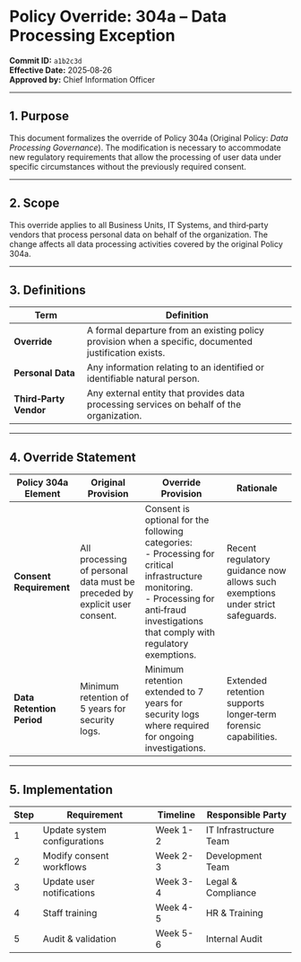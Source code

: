 # Policy Override: 304a – Data Processing Exception  

**Commit ID:** `a1b2c3d`  
**Effective Date:** 2025‑08‑26  
**Approved by:** Chief Information Officer  

---

## 1. Purpose  

This document formalizes the override of Policy 304a (Original Policy: *Data Processing Governance*). The modification is necessary to accommodate new regulatory requirements that allow the processing of user data under specific circumstances without the previously required consent.

---

## 2. Scope  

This override applies to all Business Units, IT Systems, and third‑party vendors that process personal data on behalf of the organization. The change affects all data processing activities covered by the original Policy 304a.

---

## 3. Definitions  

| Term | Definition |
|------|------------|
| **Override** | A formal departure from an existing policy provision when a specific, documented justification exists. |
| **Personal Data** | Any information relating to an identified or identifiable natural person. |
| **Third‑Party Vendor** | Any external entity that provides data processing services on behalf of the organization. |

---

## 4. Override Statement  

| Policy 304a Element | Original Provision | Override Provision | Rationale |
|---------------------|--------------------|--------------------|-----------|
| **Consent Requirement** | All processing of personal data must be preceded by explicit user consent. | Consent is optional for the following categories:  <br>- Processing for critical infrastructure monitoring. <br>- Processing for anti‑fraud investigations that comply with regulatory exemptions. | Recent regulatory guidance now allows such exemptions under strict safeguards. |
| **Data Retention Period** | Minimum retention of 5 years for security logs. | Minimum retention extended to 7 years for security logs where required for ongoing investigations. | Extended retention supports longer‑term forensic capabilities. |

---

## 5. Implementation  

| Step | Requirement | Timeline | Responsible Party |
|------|-------------|----------|-------------------|
| 1 | Update system configurations | Week 1-2 | IT Infrastructure Team |
| 2 | Modify consent workflows | Week 2-3 | Development Team |
| 3 | Update user notifications | Week 3-4 | Legal & Compliance |
| 4 | Staff training | Week 4-5 | HR & Training |
| 5 | Audit & validation | Week 5-6 | Internal Audit |

